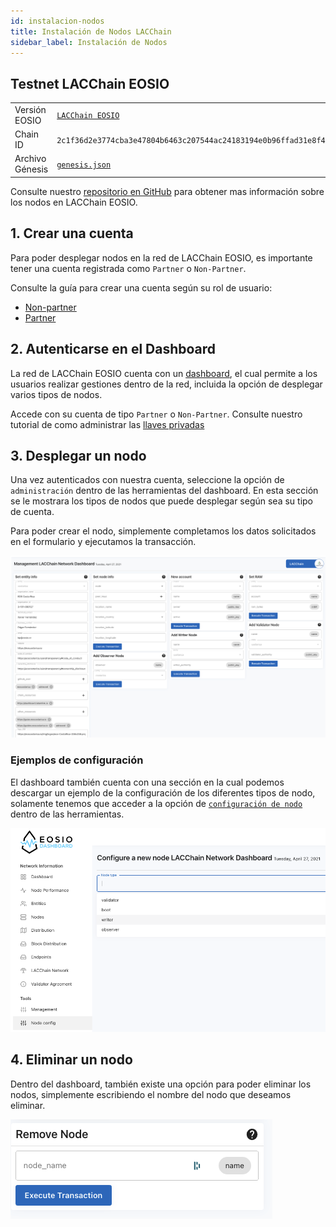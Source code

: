 ```yaml
---
id: instalacion-nodos
title: Instalación de Nodos LACChain
sidebar_label: Instalación de Nodos
---
```


## Testnet LACChain EOSIO 

<table>
<tr>
    <td>Versión EOSIO</td>
    <td>
        <a href="https://github.com/lacchain/eosio-network" target="_blank" rel="noopener noreferrer">
            <code>LACChain EOSIO</code>
        </a>
    </td>
</tr>
<tr>
    <td>Chain ID</td>
    <td><code>2c1f36d2e3774cba3e47804b6463c207544ac24183194e0b96ffad31e8f4acd5</code></td>
</tr>
<tr>
    <td>Archivo Génesis</td>
    <td>
      <a href="https://raw.githubusercontent.com/LatamLink/eosio-testnet/master/genesis.json" target="_blank" rel="noopener noreferrer"><code>genesis.json</code></a>
    </td>
</tr>
</table>

Consulte nuestro [repositorio en GitHub](https://github.com/lacchain/eosio-network) para obtener mas información sobre los nodos en LACChain EOSIO.

## 1. Crear una cuenta

Para poder desplegar nodos en la red de LACChain EOSIO, es importante tener una cuenta registrada como `Partner` o `Non-Partner`. 
 
Consulte la guía para crear una cuenta según su rol de usuario: 

- [Non-partner](./crear-cuenta-entidad)
- [Partner](./crear-cuenta-entidad)


## 2. Autenticarse en el Dashboard

La red de LACChain EOSIO cuenta con un [dashboard](https://dashboard.latamlink.io/), el cual permite a los usuarios realizar gestiones dentro de la red, incluida la opción de desplegar varios tipos de nodos.  

Accede con su cuenta de tipo `Partner` o `Non-Partner`. Consulte nuestro tutorial de como administrar las [llaves privadas](./llaves-privadas#31-autenticadores-externos-wallets)


## 3. Desplegar un nodo 

Una vez autenticados con nuestra cuenta, seleccione la opción de `administración` dentro de las herramientas del dashboard. En esta sección se le mostrara los tipos de nodos que puede desplegar según sea su tipo de cuenta. 

Para poder crear el nodo, simplemente completamos los datos solicitados en el formulario y ejecutamos la transacción. 

![Sección de administración](/img/docs/dashboard_02.png)


### Ejemplos de configuración

El dashboard también cuenta con una sección en la cual podemos descargar un ejemplo de la configuración de los diferentes tipos de nodo, solamente tenemos que acceder a la opción de [`configuración de nodo`](https://dashboard.latamlink.io/node-config) dentro de las herramientas. 

![Sección de configuración](/img/docs/dashboard_01.png)

## 4. Eliminar un nodo 

Dentro del dashboard, también existe una opción para poder eliminar los nodos, simplemente escribiendo el nombre del nodo que deseamos eliminar. 

![Eliminación de nodos](/img/docs/dashboard_03.png)